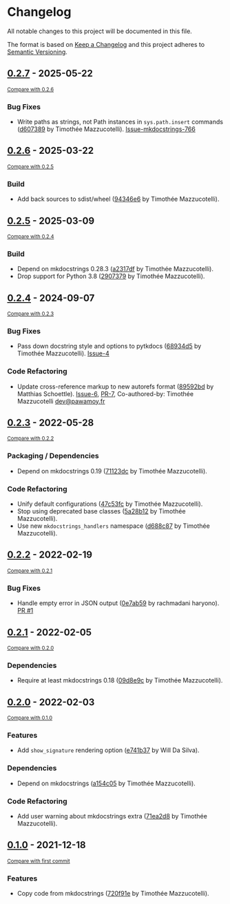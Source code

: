 # Changelog
All notable changes to this project will be documented in this file.

The format is based on [Keep a Changelog](http://keepachangelog.com/en/1.0.0/)
and this project adheres to [Semantic Versioning](http://semver.org/spec/v2.0.0.html).

<!-- insertion marker -->
## [0.2.7](https://github.com/mkdocstrings/python-legacy/releases/tag/0.2.7) - 2025-05-22

<small>[Compare with 0.2.6](https://github.com/mkdocstrings/python-legacy/compare/0.2.6...0.2.7)</small>

### Bug Fixes

- Write paths as strings, not Path instances in `sys.path.insert` commands ([d607389](https://github.com/mkdocstrings/python-legacy/commit/d6073891d05d4990f0cd064979e57d03d2de7f97) by Timothée Mazzucotelli). [Issue-mkdocstrings-766](https://github.com/mkdocstrings/mkdocstrings/issues/766)

## [0.2.6](https://github.com/mkdocstrings/python-legacy/releases/tag/0.2.6) - 2025-03-22

<small>[Compare with 0.2.5](https://github.com/mkdocstrings/python-legacy/compare/0.2.5...0.2.6)</small>

### Build

- Add back sources to sdist/wheel ([94346e6](https://github.com/mkdocstrings/python-legacy/commit/94346e6a318983431120deb58022fa09d4dda0b8) by Timothée Mazzucotelli).

## [0.2.5](https://github.com/mkdocstrings/python-legacy/releases/tag/0.2.5) - 2025-03-09

<small>[Compare with 0.2.4](https://github.com/mkdocstrings/python-legacy/compare/0.2.4...0.2.5)</small>

### Build

- Depend on mkdocstrings 0.28.3 ([a2317df](https://github.com/mkdocstrings/python-legacy/commit/a2317df0e27d9ae600bb04843871e3b2f7763c94) by Timothée Mazzucotelli).
- Drop support for Python 3.8 ([2907379](https://github.com/mkdocstrings/python-legacy/commit/290737942189e5f285f170f2d1bb227f82a6017c) by Timothée Mazzucotelli).

## [0.2.4](https://github.com/mkdocstrings/python-legacy/releases/tag/0.2.4) - 2024-09-07

<small>[Compare with 0.2.3](https://github.com/mkdocstrings/python-legacy/compare/0.2.3...0.2.4)</small>

### Bug Fixes

- Pass down docstring style and options to pytkdocs ([68934d5](https://github.com/mkdocstrings/python-legacy/commit/68934d5b9050359b2742edd07eb36afe4c51b6e2) by Timothée Mazzucotelli). [Issue-4](https://github.com/mkdocstrings/python-legacy/issues/4)

### Code Refactoring

- Update cross-reference markup to new autorefs format ([89592bd](https://github.com/mkdocstrings/python-legacy/commit/89592bdba0597c1f637978caa19053afbfb124ad) by Matthias Schoettle). [Issue-6](https://github.com/mkdocstrings/python-legacy/issues/6), [PR-7](https://github.com/mkdocstrings/python-legacy/pull/7), Co-authored-by: Timothée Mazzucotelli <dev@pawamoy.fr>

## [0.2.3](https://github.com/mkdocstrings/python-legacy/releases/tag/0.2.3) - 2022-05-28

<small>[Compare with 0.2.2](https://github.com/mkdocstrings/python-legacy/compare/0.2.2...0.2.3)</small>

### Packaging / Dependencies
- Depend on mkdocstrings 0.19 ([71123dc](https://github.com/mkdocstrings/python-legacy/commit/71123dc4dda6ece390d94d0400920541ded76ede) by Timothée Mazzucotelli).

### Code Refactoring
- Unify default configurations ([47c53fc](https://github.com/mkdocstrings/python-legacy/commit/47c53fcc1c6519025f0aec65b85bdc99e4eac2f5) by Timothée Mazzucotelli).
- Stop using deprecated base classes ([5a28b12](https://github.com/mkdocstrings/python-legacy/commit/5a28b125a2ac87ddf1b804160deb11076a0ae409) by Timothée Mazzucotelli).
- Use new `mkdocstrings_handlers` namespace ([d688c87](https://github.com/mkdocstrings/python-legacy/commit/d688c87dd3eca4d8cc25761d957e6855832da4b4) by Timothée Mazzucotelli).


## [0.2.2](https://github.com/mkdocstrings/python-legacy/releases/tag/0.2.2) - 2022-02-19

<small>[Compare with 0.2.1](https://github.com/mkdocstrings/python-legacy/compare/0.2.1...0.2.2)</small>

### Bug Fixes
- Handle empty error in JSON output ([0e7ab59](https://github.com/mkdocstrings/python-legacy/commit/0e7ab594ae550b4c95a3a8b47ff190dbe88ff000) by rachmadani haryono). [PR #1](https://github.com/mkdocstrings/python-legacy/pull/1)


## [0.2.1](https://github.com/mkdocstrings/python-legacy/releases/tag/0.2.1) - 2022-02-05

<small>[Compare with 0.2.0](https://github.com/mkdocstrings/python-legacy/compare/0.2.0...0.2.1)</small>

### Dependencies
- Require at least mkdocstrings 0.18 ([09d8e9c](https://github.com/mkdocstrings/python-legacy/commit/09d8e9c4a3d8aaf4ee1d95a702d4ad3c5b46638e) by Timothée Mazzucotelli).


## [0.2.0](https://github.com/mkdocstrings/python-legacy/releases/tag/0.2.0) - 2022-02-03

<small>[Compare with 0.1.0](https://github.com/mkdocstrings/python-legacy/compare/0.1.0...0.2.0)</small>

### Features
- Add `show_signature` rendering option ([e741b37](https://github.com/mkdocstrings/python-legacy/commit/e741b3709e35e89372021a44f46c9b1939c8147d) by Will Da Silva).

### Dependencies
- Depend on mkdocstrings ([a154c05](https://github.com/mkdocstrings/python-legacy/commit/a154c051aa6230870d2857ca911dcf797e0ec8b6) by Timothée Mazzucotelli).

### Code Refactoring
- Add user warning about mkdocstrings extra ([71ea2d8](https://github.com/mkdocstrings/python-legacy/commit/71ea2d80f071e091f7a2f7b695ffcdd9dbe0351f) by Timothée Mazzucotelli).


## [0.1.0](https://github.com/mkdocstrings/python-legacy/releases/tag/0.1.0) - 2021-12-18

<small>[Compare with first commit](https://github.com/mkdocstrings/python-legacy/compare/720f91ec264b37345d6a1fe7e77a3164c0bf642f...0.1.0)</small>

### Features
- Copy code from mkdocstrings ([720f91e](https://github.com/mkdocstrings/python-legacy/commit/720f91ec264b37345d6a1fe7e77a3164c0bf642f) by Timothée Mazzucotelli).
